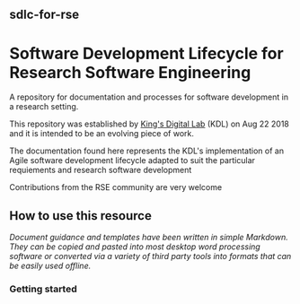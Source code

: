 ## sdlc-for-rse
# Software Development Lifecycle for Research Software Engineering

A repository for documentation and processes for software development in a research setting. 

This repository was established by [King's Digital Lab](www.kdl.kcl.ac.uk)  (KDL) on Aug 22 2018 and it is intended to be an evolving piece of work.

The documentation found here represents the KDL's implementation of an Agile software development lifecycle adapted to suit the particular requiements and research software development

Contributions from the RSE community are very welcome

## How to use this resource
*Document guidance and templates have been written in simple Markdown. They can be copied and pasted into most desktop word processing software or converted via a variety of third party tools into formats that can be easily used offline.*

### Getting started





<!--stackedit_data:
eyJoaXN0b3J5IjpbLTI2MzE1NzE0OF19
-->